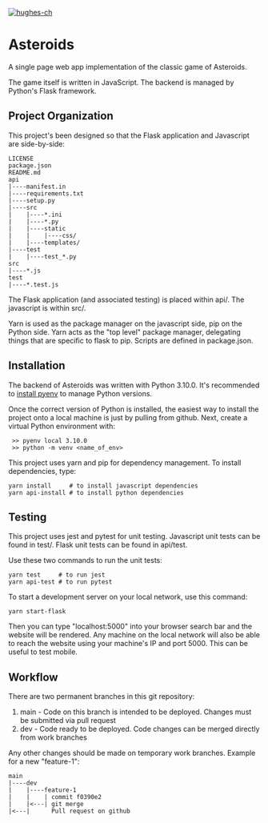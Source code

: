 [![hughes-ch](https://circleci.com/gh/hughes-ch/asteroids.svg?style=shield)](https://app.circleci.com/pipelines/github/hughes-ch/asteroids)

# Asteroids
A single page web app implementation of the classic game of Asteroids.

The game itself is written in JavaScript. The backend is managed by Python's Flask framework. 

## Project Organization
This project's been designed so that the Flask application and Javascript are side-by-side:

    LICENSE
    package.json
    README.md
    api
    |----manifest.in
    |----requirements.txt
    |----setup.py
    |----src
    |    |----*.ini
    |    |----*.py
    |    |----static
    |    |    |----css/
    |    |----templates/
    |----test
    |    |----test_*.py
    src
    |----*.js
    test
    |----*.test.js
    
The Flask application (and associated testing) is placed within api/. The javascript is within src/.
    
Yarn is used as the package manager on the javascript side, pip on the Python side. Yarn acts as the "top level" package manager, delegating things that are specific to flask to pip. Scripts are defined in package.json. 

## Installation
The backend of Asteroids was written with Python 3.10.0. It's recommended to
[install pyenv](https://realpython.com/intro-to-pyenv/#installing-pyenv) to manage Python versions.

Once the correct version of Python is installed, the easiest way to install the project onto a local
machine is just by pulling from github. Next, create a virtual Python environment with:

     >> pyenv local 3.10.0
     >> python -m venv <name_of_env>
  
This project uses yarn and pip for dependency management. To install dependencies, type:

    yarn install     # to install javascript dependencies
    yarn api-install # to install python dependencies
  
## Testing 
This project uses jest and pytest for unit testing. Javascript unit tests can be found in test/. 
Flask unit tests can be found in api/test. 

Use these two commands to run the unit tests:

    yarn test     # to run jest
    yarn api-test # to run pytest
    
To start a development server on your local network, use this command:

    yarn start-flask

Then you can type "localhost:5000" into your browser search bar and the website will be rendered.
Any machine on the local network will also be able to reach the website using your machine's IP and
port 5000. This can be useful to test mobile.
  
## Workflow
There are two permanent branches in this git repository:
1. main - Code on this branch is intended to be deployed. Changes must be submitted via pull request
2. dev - Code ready to be deployed. Code changes can be merged directly from work branches

Any other changes should be made on temporary work branches. Example for a new "feature-1":
  
    main
    |----dev
    |    |----feature-1
    |    |    | commit f0390e2
    |    |<---| git merge
    |<---|      Pull request on github
  
